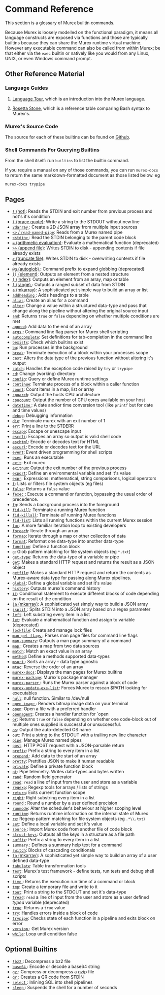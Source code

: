 # Command Reference

This section is a glossary of Murex builtin commands.

Because Murex is loosely modelled on the functional paradigm, it means
all language constructs are exposed via functions and those are typically
builtins because they can share the Murex runtime virtual machine.
However any executable command can also be called from within Murex;
be that either via the `exec` builtin or natively like you would from any
Linux, UNIX, or even Windows command prompt.

## Other Reference Material

### Language Guides

1. [Language Tour](tour.md), which is an introduction into
   the Murex language.

2. [Rosetta Stone](user-guide/rosetta-stone.md), which is a reference
   table comparing Bash syntax to Murex's.

### Murex's Source Code

The source for each of these builtins can be found on [Github](https://github.com/lmorg/murex/tree/master/builtins/core).

### Shell Commands For Querying Builtins

From the shell itself: run `builtins` to list the builtin command.

If you require a manual on any of those commands, you can run `murex-docs`
to return the same markdown-formatted document as those listed below. eg

    murex-docs trypipe

## Pages

- [`!` (not)](commands/not.md):
  Reads the STDIN and exit number from previous process and not's it's condition
- [`(` (brace quote)](commands/brace-quote.md):
  Write a string to the STDOUT without new line
- [`2darray` ](commands/2darray.md):
  Create a 2D JSON array from multiple input sources
- [`<>` / `read-named-pipe`](commands/namedpipe.md):
  Reads from a Murex named pipe
- [`<stdin>` ](commands/stdin.md):
  Read the STDIN belonging to the parent code block
- [`=` (arithmetic evaluation)](commands/equ.md):
  Evaluate a mathematical function (deprecated)
- [`>>` (append file)](commands/greater-than-greater-than.md):
  Writes STDIN to disk - appending contents if file already exists
- [`>` (truncate file)](commands/greater-than.md):
  Writes STDIN to disk - overwriting contents if file already exists
- [`@g` (autoglob) ](commands/autoglob.md):
  Command prefix to expand globbing (deprecated)
- [`[[` (element)](commands/element.md):
  Outputs an element from a nested structure
- [`[` (index)](commands/index.md):
  Outputs an element from an array, map or table
- [`[` (range) ](commands/range.md):
  Outputs a ranged subset of data from STDIN
- [`a` (mkarray)](commands/a.md):
  A sophisticated yet simple way to build an array or list
- [`addheading` ](commands/addheading.md):
  Adds headings to a table
- [`alias`](commands/alias.md):
  Create an alias for a command
- [`alter`](commands/alter.md):
  Change a value within a structured data-type and pass that change along the pipeline without altering the original source input
- [`and`](commands/and.md):
  Returns `true` or `false` depending on whether multiple conditions are met
- [`append`](commands/append.md):
  Add data to the end of an array
- [`args` ](commands/args.md):
  Command line flag parser for Murex shell scripting
- [`autocomplete`](commands/autocomplete.md):
  Set definitions for tab-completion in the command line
- [`bexists`](commands/bexists.md):
  Check which builtins exist
- [`bg`](commands/bg.md):
  Run processes in the background
- [`break`](commands/break.md):
  Terminate execution of a block within your processes scope
- [`cast`](commands/cast.md):
  Alters the data type of the previous function without altering it's output
- [`catch`](commands/catch.md):
  Handles the exception code raised by `try` or `trypipe`
- [`cd`](commands/cd.md):
  Change (working) directory
- [`config`](commands/config.md):
  Query or define Murex runtime settings
- [`continue`](commands/continue.md):
  Terminate process of a block within a caller function
- [`count`](commands/count.md):
  Count items in a map, list or array
- [`cpuarch`](commands/cpuarch.md):
  Output the hosts CPU architecture
- [`cpucount`](commands/cpucount.md):
  Output the number of CPU cores available on your host
- [`datetime` ](commands/datetime.md):
  A date and/or time conversion tool (like `printf` but for date and time values)
- [`debug`](commands/debug.md):
  Debugging information
- [`die`](commands/die.md):
  Terminate murex with an exit number of 1
- [`err`](commands/err.md):
  Print a line to the STDERR
- [`escape`](commands/escape.md):
  Escape or unescape input
- [`esccli`](commands/esccli.md):
  Escapes an array so output is valid shell code
- [`eschtml`](commands/eschtml.md):
  Encode or decodes text for HTML
- [`escurl`](commands/escurl.md):
  Encode or decodes text for the URL
- [`event`](commands/event.md):
  Event driven programming for shell scripts
- [`exec`](commands/exec.md):
  Runs an executable
- [`exit`](commands/exit.md):
  Exit murex
- [`exitnum`](commands/exitnum.md):
  Output the exit number of the previous process
- [`export`](commands/export.md):
  Define an environmental variable and set it's value
- [`expr`](commands/expr.md):
  Expressions: mathematical, string comparisons, logical operators
- [`f`](commands/f.md):
  Lists or filters file system objects (eg files)
- [`false`](commands/false.md):
  Returns a `false` value
- [`fexec` ](commands/fexec.md):
  Execute a command or function, bypassing the usual order of precedence.
- [`fg`](commands/fg.md):
  Sends a background process into the foreground
- [`fid-kill`](commands/fid-kill.md):
  Terminate a running Murex function
- [`fid-killall`](commands/fid-killall.md):
  Terminate _all_ running Murex functions
- [`fid-list`](commands/fid-list.md):
  Lists all running functions within the current Murex session
- [`for`](commands/for.md):
  A more familiar iteration loop to existing developers
- [`foreach`](commands/foreach.md):
  Iterate through an array
- [`formap`](commands/formap.md):
  Iterate through a map or other collection of data
- [`format`](commands/format.md):
  Reformat one data-type into another data-type
- [`function`](commands/function.md):
  Define a function block
- [`g`](commands/g.md):
  Glob pattern matching for file system objects (eg `*.txt`)
- [`get-type`](commands/get-type.md):
  Returns the data-type of a variable or pipe
- [`get`](commands/get.md):
  Makes a standard HTTP request and returns the result as a JSON object
- [`getfile`](commands/getfile.md):
  Makes a standard HTTP request and return the contents as Murex-aware data type for passing along Murex pipelines.
- [`global`](commands/global.md):
  Define a global variable and set it's value
- [`history`](commands/history.md):
  Outputs murex's command history
- [`if`](commands/if.md):
  Conditional statement to execute different blocks of code depending on the result of the condition
- [`ja` (mkarray)](commands/ja.md):
  A sophisticated yet simply way to build a JSON array
- [`jsplit` ](commands/jsplit.md):
  Splits STDIN into a JSON array based on a regex parameter
- [`left`](commands/left.md):
  Left substring every item in a list
- [`let`](commands/let.md):
  Evaluate a mathematical function and assign to variable (deprecated)
- [`lockfile`](commands/lockfile.md):
  Create and manage lock files
- [`man-get-flags` ](commands/man-get-flags.md):
  Parses man page files for command line flags
- [`man-summary`](commands/man-summary.md):
  Outputs a man page summary of a command
- [`map` ](commands/map.md):
  Creates a map from two data sources
- [`match`](commands/match.md):
  Match an exact value in an array
- [`method`](commands/method.md):
  Define a methods supported data-types
- [`msort` ](commands/msort.md):
  Sorts an array - data type agnostic
- [`mtac`](commands/mtac.md):
  Reverse the order of an array
- [`murex-docs`](commands/murex-docs.md):
  Displays the man pages for Murex builtins
- [`murex-package`](commands/murex-package.md):
  Murex's package manager
- [`murex-parser` ](commands/murex-parser.md):
  Runs the Murex parser against a block of code
- [`murex-update-exe-list`](commands/murex-update-exe-list.md):
  Forces Murex to rescan $PATH looking for executables
- [`null`](commands/devnull.md):
  null function. Similar to /dev/null
- [`open-image` ](commands/open-image.md):
  Renders bitmap image data on your terminal
- [`open`](commands/open.md):
  Open a file with a preferred handler
- [`openagent`](commands/openagent.md):
  Creates a handler function for `open
- [`or`](commands/or.md):
  Returns `true` or `false` depending on whether one code-block out of multiple ones supplied is successful or unsuccessful.
- [`os`](commands/os.md):
  Output the auto-detected OS name
- [`out`](commands/out.md):
  Print a string to the STDOUT with a trailing new line character
- [`pipe`](commands/pipe.md):
  Manage Murex named pipes
- [`post`](commands/post.md):
  HTTP POST request with a JSON-parsable return
- [`prefix`](commands/prefix.md):
  Prefix a string to every item in a list
- [`prepend` ](commands/prepend.md):
  Add data to the start of an array
- [`pretty`](commands/pretty.md):
  Prettifies JSON to make it human readable
- [`private`](commands/private.md):
  Define a private function block
- [`pt`](commands/pt.md):
  Pipe telemetry. Writes data-types and bytes written
- [`rand`](commands/rand.md):
  Random field generator
- [`read`](commands/read.md):
  `read` a line of input from the user and store as a variable
- [`regexp`](commands/regexp.md):
  Regexp tools for arrays / lists of strings
- [`return`](commands/return.md):
  Exits current function scope
- [`right`](commands/right.md):
  Right substring every item in a list
- [`round` ](commands/round.md):
  Round a number by a user defined precision
- [`runmode`](commands/runmode.md):
  Alter the scheduler's behaviour at higher scoping level
- [`runtime`](commands/runtime.md):
  Returns runtime information on the internal state of Murex
- [`rx`](commands/rx.md):
  Regexp pattern matching for file system objects (eg `.*\\.txt`)
- [`set`](commands/set.md):
  Define a local variable and set it's value
- [`source` ](commands/source.md):
  Import Murex code from another file of code block
- [`struct-keys`](commands/struct-keys.md):
  Outputs all the keys in a structure as a file path
- [`suffix`](commands/suffix.md):
  Prefix a string to every item in a list
- [`summary` ](commands/summary.md):
  Defines a summary help text for a command
- [`switch`](commands/switch.md):
  Blocks of cascading conditionals
- [`ta` (mkarray)](commands/ta.md):
  A sophisticated yet simple way to build an array of a user defined data-type
- [`tabulate`](commands/tabulate.md):
  Table transformation tools
- [`test`](commands/test.md):
  Murex's test framework - define tests, run tests and debug shell scripts
- [`time` ](commands/time.md):
  Returns the execution run time of a command or block
- [`tmp`](commands/tmp.md):
  Create a temporary file and write to it
- [`tout`](commands/tout.md):
  Print a string to the STDOUT and set it's data-type
- [`tread`](commands/tread.md):
  `read` a line of input from the user and store as a user defined _typed_ variable (deprecated)
- [`true`](commands/true.md):
  Returns a `true` value
- [`try`](commands/try.md):
  Handles errors inside a block of code
- [`trypipe`](commands/trypipe.md):
  Checks state of each function in a pipeline and exits block on error
- [`version` ](commands/version.md):
  Get Murex version
- [`while`](commands/while.md):
  Loop until condition false

## Optional Builtins

- [`!bz2` ](optional/bz2.md):
  Decompress a bz2 file
- [`base64` ](optional/base64.md):
  Encode or decode a base64 string
- [`gz` ](optional/gz.md):
  Compress or decompress a gzip file
- [`qr` ](optional/qr.md):
  Creates a QR code from STDIN
- [`select` ](optional/select.md):
  Inlining SQL into shell pipelines
- [`sleep` ](optional/sleep.md):
  Suspends the shell for a number of seconds
